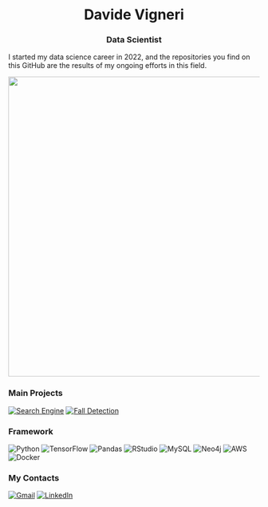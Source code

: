 <h1 align="center">Davide Vigneri </h1>

<h3 align="center">Data Scientist</h3>

I started my data science career in 2022, and the repositories you find on this GitHub are the results of my ongoing efforts in this field.

<div align="center">
 <img src="https://user-images.githubusercontent.com/74038190/241765440-80728820-e06b-4f96-9c9e-9df46f0cc0a5.gif" width=600 />
</div>

### Main Projects
	

[![Search Engine](https://img.shields.io/badge/Search%20Engine-4285F4?style=for-the-badge&logo=roamresearch)](https://github.com/VigneriDavide/Search-Engine-for-Travelers)
[![Fall Detection](https://img.shields.io/badge/Fall%20Detection-FECC00?style=for-the-badge&logo=allocine)](https://github.com/VigneriDavide/Search-Engine-for-Travelers)


### Framework

![Python](https://img.shields.io/badge/Python-3776AB?style=for-the-badge&logo=python&logoColor=yellow)
![TensorFlow](https://img.shields.io/badge/TensorFlow-FF6F00?style=for-the-badge&logo=tensorflow&logoColor=white)
![Pandas](https://img.shields.io/badge/Pandas-150458?style=for-the-badge&logo=pandas&logoColor=white)
![RStudio](https://img.shields.io/badge/RStudio-75AADB?style=for-the-badge&logo=rstudio&logoColor=white)
![MySQL](https://img.shields.io/badge/MySQL-4479A1?style=for-the-badge&logo=mysql&logoColor=white)
![Neo4j](https://img.shields.io/badge/Neo4j-008CC1?style=for-the-badge&logo=neo4j&logoColor=white)
![AWS](https://img.shields.io/badge/AWS-232F3E?style=for-the-badge&logo=amazon-aws&logoColor=FF9900)
![Docker](https://img.shields.io/badge/Docker-2496ED?style=for-the-badge&logo=docker&logoColor=white)





### My Contacts

[![Gmail](https://img.shields.io/badge/gmail-D14836?style=for-the-badge&logo=gmail&logoColor=white)](mailto:davidevigneri00@gmail.com)
[![LinkedIn](https://img.shields.io/badge/linkedin-%230077B5.svg?style=for-the-badge&logo=linkedin&logoColor=white)](https://www.linkedin.com/in/davide-vigneri-59a56021a/)

